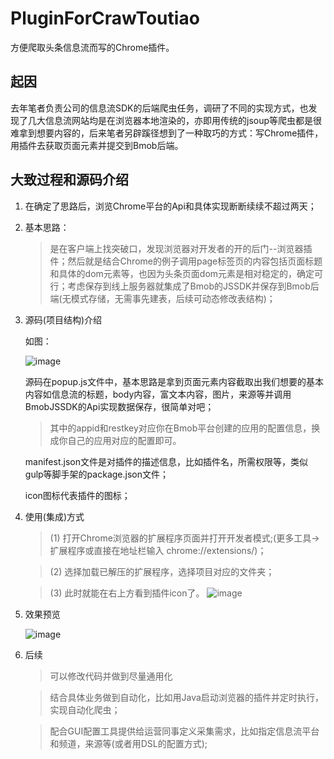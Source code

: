 # PluginForCrawToutiao
方便爬取头条信息流而写的Chrome插件。

## 起因

去年笔者负责公司的信息流SDK的后端爬虫任务，调研了不同的实现方式，也发现了几大信息流网站均是在浏览器本地渲染的，亦即用传统的jsoup等爬虫都是很难拿到想要内容的，后来笔者另辟蹊径想到了一种取巧的方式：写Chrome插件，用插件去获取页面元素并提交到Bmob后端。

## 大致过程和源码介绍

1. 在确定了思路后，浏览Chrome平台的Api和具体实现断断续续不超过两天；
2. 基本思路：
    > 是在客户端上找突破口，发现浏览器对开发者的开的后门--浏览器插件；然后就是结合Chrome的例子调用page标签页的内容包括页面标题和具体的dom元素等，也因为头条页面dom元素是相对稳定的，确定可行；考虑保存到线上服务器就集成了Bmob的JSSDK并保存到Bmob后端(无模式存储，无需事先建表，后续可动态修改表结构)；

3. 源码(项目结构)介绍

    如图：

    ![image](http://bmob-cdn-20286.b0.upaiyun.com/2018/06/29/98f563be407fecb480591348394d4b68.png)

    源码在popup.js文件中，基本思路是拿到页面元素内容截取出我们想要的基本内容如信息流的标题，body内容，富文本内容，图片，来源等并调用BmobJSSDK的Api实现数据保存，很简单对吧；
    > 其中的appid和restkey对应你在Bmob平台创建的应用的配置信息，换成你自己的应用对应的配置即可。

    manifest.json文件是对插件的描述信息，比如插件名，所需权限等，类似gulp等脚手架的package.json文件；

    icon图标代表插件的图标；


4. 使用(集成)方式
    > (1) 打开Chrome浏览器的扩展程序页面并打开开发者模式;(更多工具->扩展程序或直接在地址栏输入 chrome://extensions/)；

    > (2) 选择加载已解压的扩展程序，选择项目对应的文件夹；
    
    > (3) 此时就能在右上方看到插件icon了。
    ![image](http://bmob-cdn-20286.b0.upaiyun.com/2018/06/29/1352c8b64092fd25802be36107095f5a.png)
    
5. 效果预览

    ![image](http://bmob-cdn-20286.b0.upaiyun.com/2018/06/29/ad04e292400b946d8074b7fd675dbc0e.gif)
    
6. 后续
    > 可以修改代码并做到尽量通用化

    > 结合具体业务做到自动化，比如用Java启动浏览器的插件并定时执行，实现自动化爬虫；
    
    > 配合GUI配置工具提供给运营同事定义采集需求，比如指定信息流平台和频道，来源等(或者用DSL的配置方式);


